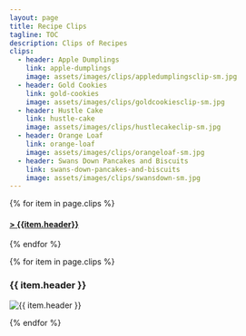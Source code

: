 ```yaml
---
layout: page
title: Recipe Clips
tagline: TOC
description: Clips of Recipes
clips:
  - header: Apple Dumplings
    link: apple-dumplings
    image: assets/images/clips/appledumplingsclip-sm.jpg
  - header: Gold Cookies
    link: gold-cookies
    image: assets/images/clips/goldcookiesclip-sm.jpg
  - header: Hustle Cake
    link: hustle-cake
    image: assets/images/clips/hustlecakeclip-sm.jpg
  - header: Orange Loaf
    link: orange-loaf
    image: assets/images/clips/orangeloaf-sm.jpg
  - header: Swans Down Pancakes and Biscuits
    link: swans-down-pancakes-and-biscuits
    image: assets/images/clips/swansdown-sm.jpg
---
```


{% for item in page.clips %}

#### **[\> {{item.header}} ](#{{item.link}})**

{% endfor %}


{% for item in page.clips %}

### {{ item.header }}

<img alt="{{ item.header }}" src="https://illinifanboy.github.io/{{ item.image }}">

{% endfor %}

